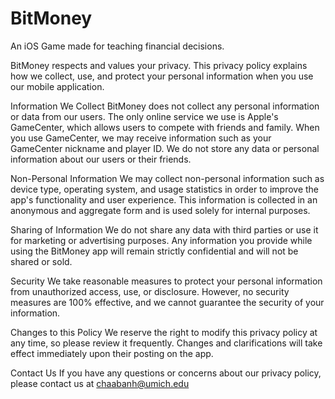 # BitMoney

An iOS Game made for teaching financial decisions.


BitMoney respects and values your privacy. This privacy policy explains how we collect, use, and protect your personal information when you use our mobile application.

Information We Collect
BitMoney does not collect any personal information or data from our users. The only online service we use is Apple's GameCenter, which allows users to compete with friends and family. When you use GameCenter, we may receive information such as your GameCenter nickname and player ID. We do not store any data or personal information about our users or their friends.

Non-Personal Information
We may collect non-personal information such as device type, operating system, and usage statistics in order to improve the app's functionality and user experience. This information is collected in an anonymous and aggregate form and is used solely for internal purposes.

Sharing of Information
We do not share any data with third parties or use it for marketing or advertising purposes. Any information you provide while using the BitMoney app will remain strictly confidential and will not be shared or sold.

Security
We take reasonable measures to protect your personal information from unauthorized access, use, or disclosure. However, no security measures are 100% effective, and we cannot guarantee the security of your information.

Changes to this Policy
We reserve the right to modify this privacy policy at any time, so please review it frequently. Changes and clarifications will take effect immediately upon their posting on the app.

Contact Us
If you have any questions or concerns about our privacy policy, please contact us at chaabanh@umich.edu
